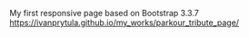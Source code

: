 My first responsive page based on Bootstrap 3.3.7 <br>
https://ivanprytula.github.io/my_works/parkour_tribute_page/
